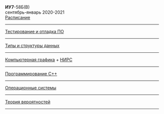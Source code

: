 **ИУ7**-58Б(В) \
сентябрь-январь 2020-2021 \
[Расписание](https://www.isot.bmstu.ru/a0x/documents/2edu/shedules/2020-2021/iu7-48-58-68-78-88-2.pdf)

____________________________________
[Тестирование и отладка ПО](5sem/testing_and_debugging.md)
____________________________________
[Типы и структуры данных](5sem/data_types_and_structures.md)
____________________________________
[Компьютерная графика](5sem/computer_graphics.md) + [НИРС](5sem/computer_graphics_nirs.md)
____________________________________
[Программирование C++](5sem/cpp.md)
____________________________________
[Операционные системы](5sem/os.md)
____________________________________
[Теория вероятностей](5sem/tv.md)
____________________________________
